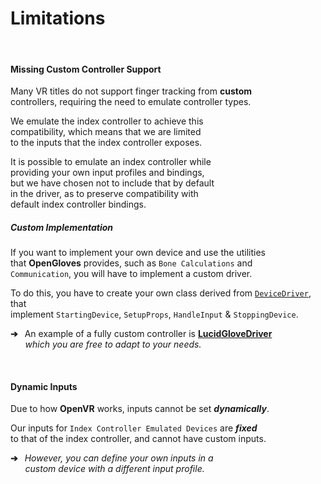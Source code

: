 
# Limitations

<br>

#### Missing Custom Controller Support

Many VR titles do not support finger tracking from **custom** <br>
controllers, requiring the need to emulate controller types.


We emulate the index controller to achieve this <br>
compatibility, which means that we are limited <br>
to the inputs that the index controller exposes. <br>

It is possible to emulate an index controller while <br>
providing your own input profiles and bindings, <br>
but we have chosen not to include that by default <br>
in the driver, as to preserve compatibility with <br>
default index controller bindings.

##### Custom Implementation

If you want to implement your own device and use the utilities <br>
that **OpenGloves** provides, such as `Bone Calculations` and <br>
`Communication`, you will have to implement a custom driver.

To do this, you have to create your own class derived from [`DeviceDriver`], that <br> implement `StartingDevice`, `SetupProps`, `HandleInput` &  `StoppingDevice`.

**➔**  An example of a fully custom controller is **[LucidGloveDriver]** <br>
     *which you are free to adapt to your needs.*

<br>

#### Dynamic Inputs

Due to how **OpenVR** works, inputs cannot be set ***dynamically***.

Our inputs for `Index Controller Emulated Devices` are ***fixed*** <br>
to that of the index controller, and cannot have custom inputs.

**➔**  *However, you can define your own inputs in a* <br>
     *custom device with a different input profile.*


<!----------------------------------------------------------------------------->

[`DeviceDriver`]: ../src/DeviceDriver/DeviceDriver.cpp

[LucidGloveDriver]: https://github.com/LucidVR/opengloves-driver/blob/develop/src/DeviceDriver/LucidGloveDriver.cpp
